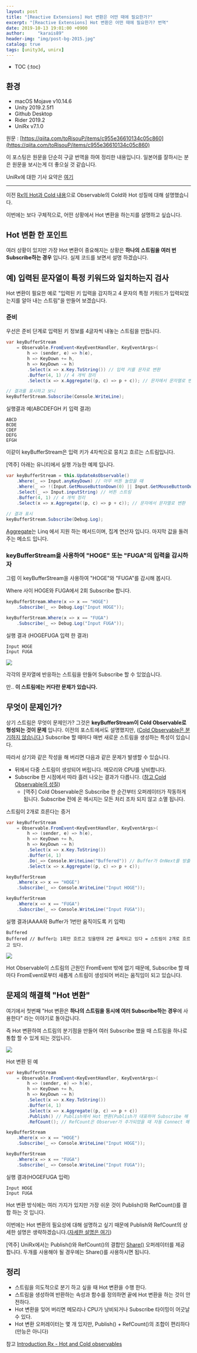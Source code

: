 ```yaml
---
layout: post
title: "[Reactive Extensions] Hot 변환은 어떤 때에 필요한가?"
excerpt: "[Reactive Extensions] Hot 변환은 어떤 때에 필요한가? 번역"
date: 2019-10-13 19:01:00 +0900
author:     "karais89"
header-img: "img/post-bg-2015.jpg"
catalog: true
tags: [unity3d, unirx]
---
```

* TOC
{:toc}

## 환경

- macOS Mojave v10.14.6
- Unity 2019.2.5f1
- Github Desktop
- Rider 2019.2
- UniRx v7.1.0

원문 : [https://qiita.com/toRisouP/items/c955e36610134c05c860](https://qiita.com/toRisouP/items/c955e36610134c05c860)

이 포스팅은 원문을 단순히 구글 번역을 하여 정리한 내용입니다. 일본어를 잘하시는 분은 원문을 보시는게 더 좋으실 것 같습니다. 

UniRx에 대한 기사 요약은 [여기](https://qiita.com/toRisouP/items/48b9fa25df64d3c6a392)

---

이전 [Rx의 Hot과 Cold 내용](https://qiita.com/toRisouP/items/f6088963037bfda658d3)으로 Observable의 Cold와 Hot 성질에 대해 설명했습니다.

이번에는 보다 구체적으로, 어떤 상황에서 Hot 변환을 하는지를 설명하고 싶습니다.

## Hot 변환 한 포인트

여러 상황이 있지만 가장 Hot 변환이 중요해지는 상황은 **하나의 스트림을 여러 번 Subscribe하는 경우** 입니다. 실제 코드를 보면서 설명 하겠습니다.

## 예) 입력된 문자열이 특정 키워드와 일치하는지 검사

Hot 변환이 필요한 예로 "입력된 키 입력을 감지하고 4 문자의 특정 키워드가 입력되었는지를 알아 내는 스트림"을 만들어 보겠습니다.

### 준비

우선은 준비 단계로 입력된 키 정보를 4글자씩 내놓는 스트림을 만듭니다.

```cs
var keyBufferStream
    = Observable.FromEvent<KeyEventHandler, KeyEventArgs>(
        h => (sender, e) => h(e),
        h => KeyDown += h,
        h => KeyDown -= h)
        .Select(x => x.Key.ToString()) // 입력 키를 문자로 변환
        .Buffer(4, 1) // 4 개씩 정리
        .Select(x => x.Aggregate((p, c) => p + c)); // 문자에서 문자열로 변환

// 결과를 표시하고 보니
keyBufferStream.Subscribe(Console.WriteLine);
```

실행결과 예(ABCDEFGH 키 입력 결과)

    ABCD
    BCDE
    CDEF
    DEFG
    EFGH

이같이 keyBufferStream은 입력 키가 4자씩으로 뭉치고 흐르는 스트림입니다.

[역주] 아래는 유니티에서 실행 가능한 예제 입니다. 
```cs
var keyBufferStream = this.UpdateAsObservable()
    .Where(_ => Input.anyKeyDown) // 아무 버튼 눌렀을 때
    .Where(_ => !(Input.GetMouseButtonDown(0) || Input.GetMouseButtonDown(1) || Input.GetMouseButtonDown(2))) // 마우스는 무시
    .Select(_ => Input.inputString) // 버튼 스트링
    .Buffer(4, 1) // 4 개씩 정리 
    .Select(x => x.Aggregate((p, c) => p + c)); // 문자에서 문자열로 변환
    
// 결과 표시
keyBufferStream.Subscribe(Debug.Log);
```

[Aggregate](https://docs.microsoft.com/ko-kr/dotnet/framework/data/adonet/method-based-query-syntax-examples-aggregate-operators)는 Linq 에서 지원 하는 메서드이며, 집계 연산자 입니다. 마지막 값을 돌려주는 메소드 입니다.

### keyBufferStream을 사용하여 "HOGE" 또는 "FUGA"의 입력을 감시하자

그럼 이 keyBufferStream을 사용하여 "HOGE"와 "FUGA"를 감시해 봅시다.

Where 사이 HOGE와 FUGA에서 2회 Subscribe 합니다.
```cs
keyBufferStream.Where(x => x == "HOGE")
    .Subscribe(_ => Debug.Log("Input HOGE"));

keyBufferStream.Where(x => x == "FUGA")
    .Subscribe(_ => Debug.Log("Input FUGA"));
```

실행 결과 (HOGEFUGA 입력 한 결과)

    Input HOGE
    Input FUGA

![](/img/in-post/unity3d/2019-10-13-1.jpeg)

각각의 문자열에 반응하는 스트림을 만들어 Subscribe 할 수 있었습니다.

만.. **이 스트림에는 커다란 문제가 있습니다.**

## 무엇이 문제인가?

상기 스트림은 무엇이 문제인가? 그것은 **keyBufferStream이 Cold Observable로 형성되는 것이 문제** 입니다. 이전의 포스트에서도 설명했지만, ([Cold Observable은 분기하지 않습니다.]({{site.baseurl}}/2019/09/29/UniRx-Hot-Cold/#각각의-observer에-대해-별도의-처리를-한다-스트림의-분기점이-되지-않는다)) Subscribe 할 때마다 매번 새로운 스트림을 생성하는 특성이 있습니다.

따라서 상기와 같은 작성을 해 버리면 다음과 같은 문제가 발생할 수 있습니다.

- 뒤에서 다중 스트림이 생성되어 버립니다. 메모리와 CPU를 낭비합니다.
- Subscribe 한 시점에서 따라 흘러 나오는 결과가 다릅니다. ([참고 Cold Observable의 성질]({{site.baseurl}}/2019/09/29/UniRx-Hot-Cold/#subscribe-될-때까지-작동하지-않는-성질))
    - [역주] Cold Observable은 Subscribe 한 순간부터 오퍼레이터가 작동하게 됩니다. Subscribe 전에 온 메시지는 모든 처리 조차 되지 않고 소멸 됩니다.

스트림이 2개로 흐른다는 증거
```cs
var keyBufferStream
    = Observable.FromEvent<KeyEventHandler, KeyEventArgs>(
        h => (sender, e) => h(e),
        h => KeyDown += h,
        h => KeyDown -= h)
        .Select(x => x.Key.ToString())
        .Buffer(4, 1)
        .Do(_=> Console.WriteLine("Buffered")) // Buffer가 OnNext를 방출한 타이밍에 출력된다.
        .Select(x => x.Aggregate((p, c) => p + c));

keyBufferStream
    .Where(x => x == "HOGE")
    .Subscribe(_ => Console.WriteLine("Input HOGE"));

keyBufferStream
    .Where(x => x == "FUGA")
    .Subscribe(_ => Console.WriteLine("Input FUGA"));
```

실행 결과(AAAA와 Buffer가 1번만 움직이도록 키 입력)

    Buffered
    Buffered // Buffer는 1회만 흐르고 있을텐데 2번 출력되고 있다 = 스트림이 2개로 흐르고 있다.

![](/img/in-post/unity3d/2019-10-13-2.jpeg)

Hot Observable이 스트림의 근원인 FromEvent 밖에 없기 때문에, Subscribe 할 때마다 FromEvent로부터 새롭게 스트림이 생성되어 버리는 움직임이 되고 있습니다.

## 문제의 해결책 "Hot 변환"

여기에서 첫번째 "Hot 변환은 **하나의 스트림을 동시에 여러 Subscribe하는 경우**에 사용한다" 라는 이야기로 돌아갑니다.

즉 Hot 변환하여 스트림의 분기점을 만들어 여러 Subscribe 했을 때 스트림을 하나로 통합 할 수 있게 되는 것입니다.

![](/img/in-post/unity3d/2019-10-13-3.jpeg)

Hot 변환 된 예
```cs
var keyBufferStream
    = Observable.FromEvent<KeyEventHandler, KeyEventArgs>(
        h => (sender, e) => h(e),
        h => KeyDown += h,
        h => KeyDown -= h)
        .Select(x => x.Key.ToString())
        .Buffer(4, 1)
        .Select(x => x.Aggregate((p, c) => p + c))
        .Publish() // Publish에서 Hot 변환(Publish가 대표하여 Subscribe 해 준다)
        .RefCount(); // RefCount은 Observer가 추가되었을 때 자동 Connect 해 주는 오퍼레이터.

keyBufferStream
    .Where(x => x == "HOGE")
    .Subscribe(_ => Console.WriteLine("Input HOGE"));

keyBufferStream
    .Where(x => x == "FUGA")
    .Subscribe(_ => Console.WriteLine("Input FUGA"));
```
실행 결과(HOGEFUGA 입력)

    Input HOGE
    Input FUGA

Hot 변환 방식에는 여러 가지가 있지만 가장 쉬운 것이 Publish()와 RefCount()를 결합 하는 것 입니다.

이번에는 Hot 변환의 필요성에 대해 설명하고 싶기 때문에 Publish와 RefCount의 상세한 설명은 생략하겠습니다.([자세한 설명은 여기](http://introtorx.com/Content/v1.0.10621.0/14_HotAndColdObservables.html#HotAndCold))

[역주] UniRx에서는 Publish()와 RefCount()의 결합인 [Share()](https://github.com/neuecc/UniRx/blob/7.1.0/Assets/Plugins/UniRx/Scripts/Observable.Binding.cs#L71-L74) 오퍼레이터를 제공 합니다. 두개를 사용해야 될 경우에는 Share()를 사용하시면 됩니다.

## 정리

- 스트림을 의도적으로 분기 하고 싶을 때 Hot 변환을 수행 한다.
- 스트림을 생성하여 반환하는 속성과 함수를 정의하면 끝에 Hot 변환을 하는 것이 안전하다.
- Hot 변환을 잊어 버리면 메모리나 CPU가 낭비되거나 Subscribe 타이밍이 어긋날 수 있다.
- Hot 변환 오퍼레이터는 몇 개 있지만, Publish() + RefCount()의 조합이 편리하다 (만능은 아니다)

참고 [Introduction Rx - Hot and Cold observables](http://introtorx.com/Content/v1.0.10621.0/14_HotAndColdObservables.html#HotAndCold)